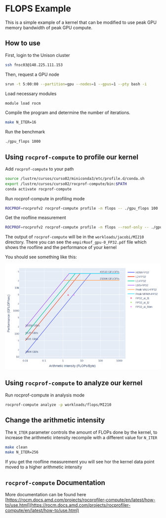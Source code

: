 # FLOPS Example

This is a simple example of a kernel that can be modified to use peak GPU memory bandwidth of peak GPU compute.  

## How to use

First, login to the Unison cluster 

```bash
ssh fnsc03@148.225.111.153
```

Then, request a GPU node

```bash
srun -t 5:00:00 --partition=gpu --nodes=1 --gpus=1 --pty bash -i
```

Load necessary modules 

```bash
module load rocm
```

Compile the program and determine the number of iterations.

```bash
make N_ITER=16
```

Run the benchmark 
```bash
./gpu_flops 1000
```

## Using `rocprof-compute` to profile our kernel


Add `rocprof-compute` to your path

```bash 
source /lustre/cursos/curso02/miniconda3/etc/profile.d/conda.sh
export /lustre/cursos/curso02/rocprof-compute/bin:$PATH
conda activate rocprof-compute
```

Run rocprof-compute in profiling mode

```bash
ROCPROF=rocprofv2 rocprof-compute profile -n flops -- ./gpu_flops 100
```

Get the roofline measurement

```bash
ROCPROF=rocprofv2 rocprof-compute profile -n flops --roof-only -- ./gpu_flops 100
```

The output of `rocprof-compute` will be in the `workloads/jacobi/MI210` directory.
There you can see the `empirRoof_gpu-0_FP32.pdf` file which shows the roofline and the performance of your kernel


You should see something like this:

![roofline](./workloads/flops/MI210/roofline.png)

## Using `rocprof-compute` to analyze our kernel


Run rocprof-compute in analysis mode

```bash
rocprof-compute analyze -p workloads/flops/MI210
```

## Change the arithmetic intensity 

The `N_ITER` parameter controls the amount of FLOPs done by the kernel, to increase the arithmetic intensity recompile with a different value for `N_ITER`

```bash
make clean
make N_ITER=256
```

If you get the roofline measurement you will see hor the kernel data point moved to a higher arithmetic intensity

## `rocprof-compute` Documentation

More documentation can be found here [https://rocm.docs.amd.com/projects/rocprofiler-compute/en/latest/how-to/use.html](https://rocm.docs.amd.com/projects/rocprofiler-compute/en/latest/how-to/use.html) 